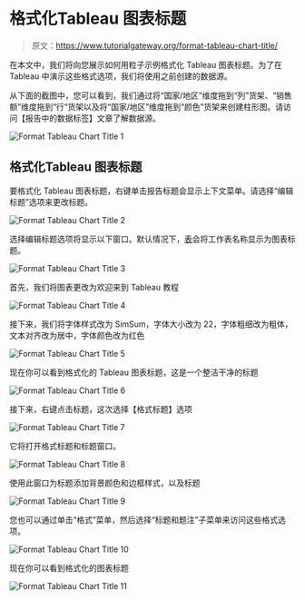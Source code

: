 # 格式化Tableau 图表标题

> 原文：<https://www.tutorialgateway.org/format-tableau-chart-title/>

在本文中，我们将向您展示如何用粒子示例格式化 Tableau 图表标题。为了在 Tableau 中演示这些格式选项，我们将使用之前创建的数据源。

从下面的截图中，您可以看到，我们通过将“国家/地区”维度拖到“列”货架、“销售额”维度拖到“行”货架以及将“国家/地区”维度拖到“颜色”货架来创建柱形图。请访问【报告中的数据标签】文章了解数据源。

![Format Tableau Chart Title 1](img/597c98a10009d6b0a28631660fad8386.png)

## 格式化Tableau 图表标题

要格式化 Tableau 图表标题，右键单击报告标题会显示上下文菜单。请选择“编辑标题”选项来更改标题。

![Format Tableau Chart Title 2](img/8001d212b8710f4e410d1d70f6c0c18a.png)

选择编辑标题选项将显示以下窗口。默认情况下，[表](https://www.tutorialgateway.org/tableau/)会将工作表名称显示为图表标题。

![Format Tableau Chart Title 3](img/2bec4d4ed4ce15f0af595af0af0ceac8.png)

首先，我们将图表更改为欢迎来到 Tableau 教程

![Format Tableau Chart Title 4](img/f937762c941490462a9e6ceb9a3943bd.png)

接下来，我们将字体样式改为 SimSum，字体大小改为 22，字体粗细改为粗体，文本对齐改为居中，字体颜色改为红色

![Format Tableau Chart Title 5](img/bbd1155acb4bb7023618c30cde11ffb5.png)

现在你可以看到格式化的 Tableau 图表标题，这是一个整洁干净的标题

![Format Tableau Chart Title 6](img/f1a0a47492e056c76c6109c1625e7e28.png)

接下来，右键点击标题，这次选择【格式标题】选项

![Format Tableau Chart Title 7](img/8584dab29834e7f2e17926b5c4abb333.png)

它将打开格式标题和标题窗口。

![Format Tableau Chart Title 8](img/00c1bd491a7a744f5716adb62b901060.png)

使用此窗口为标题添加背景颜色和边框样式，以及标题

![Format Tableau Chart Title 9](img/a1721a87bb386f8d4e34c81df20ece9a.png)

您也可以通过单击“格式”菜单，然后选择“标题和题注”子菜单来访问这些格式选项。

![Format Tableau Chart Title 10](img/a3ec8bb77768bbb231861b4b98e44192.png)

现在你可以看到格式化的图表标题

![Format Tableau Chart Title 11](img/ee0fe3783fe7eff66d57f3306e2816f8.png)